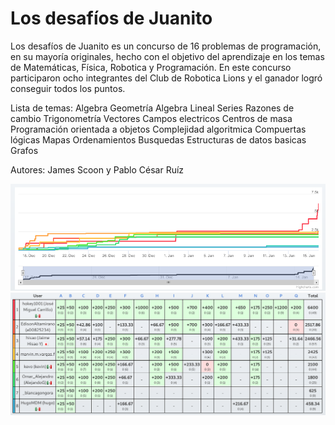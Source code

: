 # Los desafíos de Juanito

Los desafíos de Juanito es un concurso de 16 problemas de programación, en su mayoría originales, hecho con el objetivo del aprendizaje en los temas de Matemáticas, Física, Robotica y Programación. En este concurso participaron ocho integrantes del Club de Robotica Lions y el ganador logró conseguir todos los puntos.

Lista de temas:
Algebra
Geometría
Algebra Lineal
Series
Razones de cambio
Trigonometría
Vectores
Campos electricos
Centros de masa
Programación orientada a objetos
Complejidad algoritmica
Compuertas lógicas
Mapas
Ordenamientos
Busquedas
Estructuras de datos basicas
Grafos


Autores: James Scoon y Pablo César Ruíz

<img src="chart.png">
<img src="results.png">
